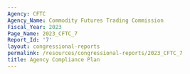```yaml
---
Agency: CFTC
Agency_Name: Commodity Futures Trading Commission
Fiscal_Year: 2023
Page_Name: 2023_CFTC_7
Report_Id: '7'
layout: congressional-reports
permalink: /resources/congressional-reports/2023_CFTC_7
title: Agency Compliance Plan
---
```

